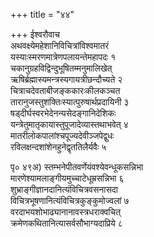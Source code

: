 +++
title = "४४"

+++
ईश्वरौवाच  
अथवक्ष्येमहेशानिविचित्रांविश्वमातरं   
यस्याःस्मरणमात्रेणपलायन्तेमहापदः १   
चकानुग्रहविद्विन्दुभूषितम्मनुमालिखेत्   
ऋषिर्ब्रह्मास्यमन्त्रस्यगायत्रीछन्दौच्यते २   
चित्राचदेवताबीजङ्ककारःकीलकञ्चत   
तारानुजस्तुशक्तिःस्यात्पुरुषार्थप्रदायिनी ३   
षड्दीर्घस्वरभेदेनन्यसेदङ्गानिदेशिकः   
यन्त्रेतुमातृकायास्तुपूजादेव्यास्तथाभवेत् ४   
मातरीलोकपालांश्चपूज्यदेवीञ्जपेद्वुधः   
रविलक्षन्दशांशेनहुनेद्वृततिलैर्यवैः ५   
    
पृ० ४९अ) स्तम्भनेपीतवर्णेयंवश्येवन्धूकसन्निभा   
मारणेश्यामलाङ्गीयमुच्चाटेधूम्रसन्निभा ६   
शुभ्राङ्गीज्ञानदानित्यंविचित्रवसनासदा   
विचित्रभूषणानित्यंविचित्रकुङ्कुमोज्वलां ७   
वरदाभयशोभाढ्यानानावस्त्रधराक्वचित्   
क्रमेणकथितानित्यासर्वसौभाग्यदाप्रिये ८   
    
